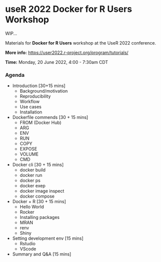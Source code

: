 # useR 2022 Docker for R Users Workshop

WIP...

Materials for **Docker for R Users** workshop at the UseR 2022 conference. 

**More info:** https://user2022.r-project.org/program/tutorials/

**Time:** Monday, 20 June 2022, 4:00 - 7:30am CDT

### Agenda
* Introduction [30+15 mins]
    * Background/motivation
    * Reproducibility 
    * Workflow
    * Use cases
    * Installation
* Dockerfile commends [30 + 15 mins]
   * FROM (Docker Hub)
   * ARG
   * ENV
   * RUN
   * COPY
   * EXPOSE
   * VOLUME
   * CMD
* Docker cli [30 + 15 mins]
   * docker build
   * docker run
   * docker ps
   * docker exep
   * docker image inspect
   * docker compose
* Docker + R [30 + 15 mins]
   * Hello World
   * Rocker
   * Installing packages
   * MRAN
   * renv
   * Shiny
* Setting development env [15 mins]
   * Rstudio
   * VScode
* Summary and Q&A [15 mins]




